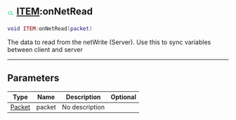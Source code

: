 ## ![client](../../.gitbook/assets/client.png) [ITEM](https://iaswiki.rawr.dev/readme/item):onNetRead

```lua
void ITEM:onNetRead(packet)
```

The data to read from the netWrite (Server). Use this to sync variables between client and server

------
## Parameters

| Type   | Name | Description | Optional |
| ------ | ---- | ----------- | -------: |
| [Packet](https://iaswiki.rawr.dev/readme/packet) | packet | No description |  |

